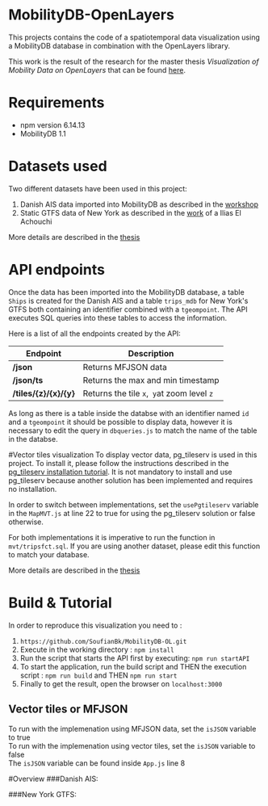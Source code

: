 # MobilityDB-OpenLayers
This projects contains the code of a spatiotemporal data visualization using a MobilityDB database in combination with the OpenLayers library.

This work is the result of the research for the master thesis *Visualization of Mobility Data on OpenLayers* that can be found [here](Visualization%20of%20Mobility%20Data%20on%20OpenLayers.pdf).

# Requirements
- npm version 6.14.13
- MobilityDB 1.1

# Datasets used
Two different datasets have been used in this project:
1. Danish AIS data imported into MobilityDB as described in the [workshop](https://www.mobilitydb.com/tutorials.html)
2. Static GTFS data of New York as described in the [work](https://github.com/MobilityDB/MobilityDB-PublicTransport/tree/master) of a Ilias El Achouchi

More details are described in the [thesis](Visualization%20of%20Mobility%20Data%20on%20OpenLayers.pdf)

# API endpoints
Once the data has been imported into the MobilityDB database, a table `Ships` is created for the Danish AIS and a table 
`trips_mdb` for New York's GTFS both containing an identifier combined with a `tgeompoint`. The API executes SQL queries into these tables to access the information.

Here is a list of all the endpoints created by the API:

| Endpoint                      | Description |
| -----------                   | ----------- |
| **/json**                     | Returns MFJSON data       |
| **/json/ts**                  | Returns the max and min timestamp  |
| **/tiles/{z}/{x}/{y}**        | Returns the tile `x`,` y`at zoom level `z`  |

As long as there is a table inside the databse with an identifier named `id` and a `tgeompoint` it should be possible to display data, 
however it is necessary to edit the query in `dbqueries.js` to match the name of the table in the databse.

#Vector tiles visualization
To display vector data, pg_tileserv is used in this project. To install it, please follow the instructions
described in the [pg_tileserv installation tutorial](https://access.crunchydata.com/documentation/pg_tileserv/latest/installation/).  It is not mandatory to install and use pg_tileserv because another solution has been implemented and requires no installation.

In order to switch between implementations, set the `usePgtileserv` variable in the `MapMVT.js` at line 22 to true for using the pg_tileserv solution or false otherwise.

For both implementations it is imperative to run the function in `mvt/tripsfct.sql`. 
If you are using another dataset, please edit this function to match your database.

More details are described in the [thesis](Visualization%20of%20Mobility%20Data%20on%20OpenLayers.pdf)


# Build & Tutorial
In order to reproduce this visualization you need to :
1. ```https://github.com/SoufianBk/MobilityDB-OL.git```
2. Execute in the working directory : ```npm install```
3. Run the script that starts the API first by executing: ```npm run startAPI```
4. To start the application, run the build script and THEN the execution script : ```npm run build``` and THEN ```npm run start```<br/>
5. Finally to get the result, open the browser on ````localhost:3000````

## Vector tiles  or MFJSON
To run with the implemenation using MFJSON data, set the `isJSON` variable to true \
To run with the implemenation using vector tiles, set the `isJSON` variable to false \
The `isJSON` variable can be found inside `App.js` line 8

#Overview
###Danish AIS:

###New York GTFS:
